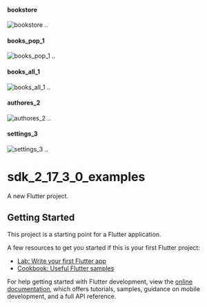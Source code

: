 #### bookstore
![bookstore](/img/bookstore.jpg)
..
#### books_pop_1
![books_pop_1](/img/books_pop_1.jpg)
..
#### books_all_1
![books_all_1](/img/books_all_1.jpg)
..
#### authores_2
![authores_2](/img/authores_2.jpg)
..
#### settings_3
![settings_3](/img/settings_3.jpg)
..

# sdk_2_17_3_0_examples

A new Flutter project.

## Getting Started

This project is a starting point for a Flutter application.

A few resources to get you started if this is your first Flutter project:

- [Lab: Write your first Flutter app](https://docs.flutter.dev/get-started/codelab)
- [Cookbook: Useful Flutter samples](https://docs.flutter.dev/cookbook)

For help getting started with Flutter development, view the
[online documentation](https://docs.flutter.dev/), which offers tutorials,
samples, guidance on mobile development, and a full API reference.
